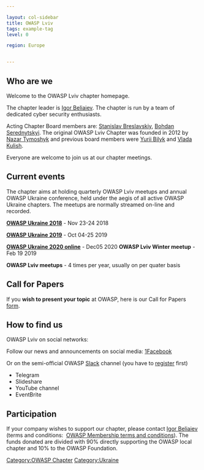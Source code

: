 ```yaml
---

layout: col-sidebar
title: OWASP Lviv
tags: example-tag
level: 0

region: Europe


---
```

## Who are we

Welcome to the OWASP Lviv chapter homepage.

The chapter leader is [Igor Beliaiev](mailto:igor.beliaiev@owasp.org).
The chapter is run by a team of dedicated cyber security enthusiasts.

Acting Chapter Board members are: [Stanislav
Breslavskiy](mailto:sbreslavski@gmail.com), [Bohdan
Serednytskyi](mailto:bohdan.serednytsky@gmail.com). The original OWASP
Lviv Chapter was founded in 2012 by [Nazar
Tymoshyk](mailto:root_nt@gmail.com) and previous board members were
[Yurii Bilyk](mailto:yubilyk@gmail.com) and [Vlada
Kulish](mailto:vceclava@gmail.com).

Everyone are welcome to join us at our chapter meetings.

## Current events

The chapter aims at holding quarterly OWASP Lviv meetups and annual
OWASP Ukraine conference, held under the aegis of all active OWASP
Ukraine chapters. The meetups are normally streamed on-line and
recorded.


**[OWASP Ukraine 2018](https://2018.owaspukraine.org/)** - Nov 23-24 2018

**[OWASP Ukraine 2019](https://owaspukraine.org/)** - Oct 04-25 2019

**[OWASP Ukraine 2020 online](https://www.facebook.com/events/d41d8cd9/owasp-ukraine-2020-online-meetup/1825635794242026/)** - Dec05 2020
**OWASP Lviv Winter meetup** - Feb 19 2019

**OWASP Lviv meetups** - 4 times per year, usually on per quater basis

## Call for Papers

If you **wish to present your topic** at OWASP, here is our Call for
Papers [form](https://cfp.owaspukraine.org/).

## How to find us

OWASP Lviv on social networks:

Follow our news and announcements on social
media: [1](https://www.facebook.com/owaspkyiv)[Facebook](https://www.facebook.com/owasplviv/)

Or on the semi-official
OWASP [Slack](https://owasp.slack.com/messages/chapter-ua/) channel
(you have
to [register](https://owasp.slack.com/join/shared_invite/enQtNDI5MzgxMDQ2MTAwLTEyNzIzYWQ2NDZiMGIwNmJhYzYxZDJiNTM0ZmZiZmJlY2EwZmMwYjAyNmJjNzQxNzMyMWY4OTk3ZTQ0MzFhMDY) first)

  - Telegram
  - Slideshare
  - YouTube channel
  - EventBrite

## Participation

If your company wishes to support our chapter, please contact [Igor
Beliaiev](mailto:igor.beliaiev@owasp.org) (terms and conditions:  [OWASP
Membership terms and
conditions](https://www.owasp.org/index.php/Membership)). The funds
donated are divided with 90% directly supporting the OWASP local chapter
and 10% to the OWASP Foundation.

[Category:OWASP Chapter](Category:OWASP_Chapter "wikilink")
[Category:Ukraine](Category:Ukraine "wikilink")
